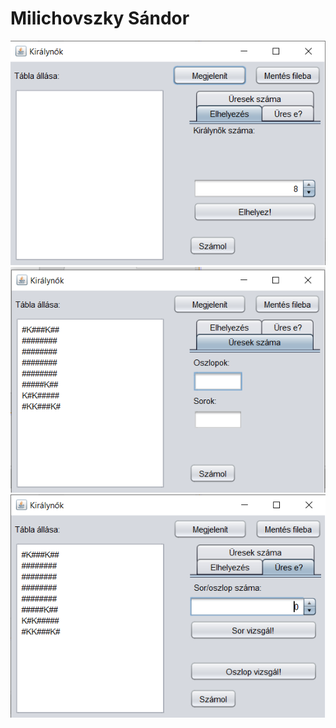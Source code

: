 # Milichovszky Sándor

![alt text](https://github.com/Horizon719/Kiralynok/blob/main/src/kepek/abra1.png?raw=true)
![alt text](https://github.com/Horizon719/Kiralynok/blob/main/src/kepek/abra2.png?raw=true)
![alt text](https://github.com/Horizon719/Kiralynok/blob/main/src/kepek/abra3.png?raw=true)
